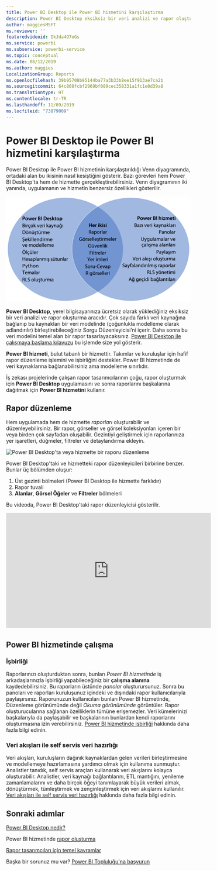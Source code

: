 ```yaml
---
title: Power BI Desktop ile Power BI hizmetini karşılaştırma
description: Power BI Desktop eksiksiz bir veri analizi ve rapor oluşturma aracıdır. Power BI hizmeti, ekiplerin ve kuruluşların basit rapor düzenlemesine ve işbirliği yapmasına yönelik bulut tabanlı çevrimiçi bir hizmettir.
author: maggiesMSFT
ms.reviewer: ''
featuredvideoid: IkJda4O7oGs
ms.service: powerbi
ms.subservice: powerbi-service
ms.topic: conceptual
ms.date: 08/12/2019
ms.author: maggies
LocalizationGroup: Reports
ms.openlocfilehash: 39b95708b95144ba77a3b33b8ee15f913ae7ca2b
ms.sourcegitcommit: 64c860fcbf2969bf089cec358331a1fc1e0d39a8
ms.translationtype: HT
ms.contentlocale: tr-TR
ms.lasthandoff: 11/09/2019
ms.locfileid: "73879009"
---
```

# <a name="comparing-power-bi-desktop-and-the-power-bi-service"></a>Power BI Desktop ile Power BI hizmetini karşılaştırma

Power BI Desktop ile Power BI hizmetinin karşılaştırıldığı Venn diyagramında, ortadaki alan bu ikisinin nasıl kesiştiğini gösterir. Bazı görevleri hem Power BI Desktop'ta hem de hizmette gerçekleştirebilirsiniz. Venn diyagramının iki yanında, uygulamanın ve hizmetin benzersiz özellikleri gösterilir.  

![Power BI Desktop ile hizmetin Venn diyagramı](media/service-service-vs-desktop/power-bi-venn-desktop-service.png)

**Power BI Desktop**, yerel bilgisayarınıza ücretsiz olarak yüklediğiniz eksiksiz bir veri analizi ve rapor oluşturma aracıdır. Çok sayıda farklı veri kaynağına bağlanıp bu kaynakları bir veri modelinde (çoğunlukla modelleme olarak adlandırılır) birleştirebileceğiniz Sorgu Düzenleyicisi’ni içerir. Daha sonra bu veri modelini temel alan bir rapor tasarlayacaksınız. [Power BI Desktop ile çalışmaya başlama kılavuzu](../desktop-getting-started.md) bu işlemde size yol gösterir.

**Power BI hizmeti**, bulut tabanlı bir hizmettir. Takımlar ve kuruluşlar için hafif rapor düzenleme işlemini ve işbirliğini destekler. Power BI hizmetinde de veri kaynaklarına bağlanabilirsiniz ama modelleme sınırlıdır. 

İş zekası projelerinde çalışan rapor tasarımcılarının çoğu, rapor oluşturmak için **Power BI Desktop** uygulamasını ve sonra raporlarını başkalarına dağıtmak için **Power BI hizmetini** kullanır.

## <a name="report-editing"></a>Rapor düzenleme

Hem uygulamada hem de hizmette *raporları* oluşturabilir ve düzenleyebilirsiniz. Bir rapor, görseller ve görsel koleksiyonları içeren bir veya birden çok sayfadan oluşabilir. Gezintiyi geliştirmek için raporlarınıza yer işaretleri, düğmeler, filtreler ve detaylandırma ekleyin.

![Power BI Desktop'ta veya hizmette bir raporu düzenleme](media/service-service-vs-desktop/power-bi-editing-desktop-service.png)

Power BI Desktop'taki ve hizmetteki rapor düzenleyicileri birbirine benzer. Bunlar üç bölümden oluşur:  

1. Üst gezinti bölmeleri (Power BI Desktop ile hizmette farklıdır)    
2. Rapor tuvali     
3. **Alanlar**, **Görsel Öğeler** ve **Filtreler** bölmeleri

Bu videoda, Power BI Desktop'taki rapor düzenleyicisi gösterilir. 

<iframe width="560" height="315" src="https://www.youtube.com/embed/IkJda4O7oGs" frameborder="0" allowfullscreen></iframe>

## <a name="working-in-the-power-bi-service"></a>Power BI hizmetinde çalışma

### <a name="collaborating"></a>İşbirliği


Raporlarınızı oluşturduktan sonra, bunları *Power BI hizmetinde* iş arkadaşlarınızla işbirliği yapabileceğiniz bir **çalışma alanına** kaydedebilirsiniz. Bu raporların üstünde *panolar* oluşturursunuz. Sonra bu panoları ve raporları kuruluşunuz içindeki ve dışındaki rapor kullanıcılarıyla paylaşırsınız. Raporunuzun kullanıcıları bunları Power BI hizmetinde, Düzenleme görünümünde değil *Okuma görünümünde* görüntüler. Rapor oluşturucularına sağlanan özelliklerin tümüne erişemezler.  Veri kümelerinizi başkalarıyla da paylaşabilir ve başkalarının bunlardan kendi raporlarını oluşturmasına izin verebilirsiniz. [Power BI hizmetinde işbirliği](../service-new-workspaces.md) hakkında daha fazla bilgi edinin.

### <a name="self-service-data-prep-with-dataflows"></a>Veri akışları ile self servis veri hazırlığı

Veri akışları, kuruluşların dağınık kaynaklardan gelen verileri birleştirmesine ve modellemeye hazırlamasına yardımcı olmak için kullanıma sunmuştur. Analistler tanıdık, self servis araçları kullanarak veri akışlarını kolayca oluşturabilir. Analistler, veri kaynağı bağlantılarını, ETL mantığını, yenileme zamanlamalarını ve daha birçok öğeyi tanımlayarak büyük verileri almak, dönüştürmek, tümleştirmek ve zenginleştirmek için veri akışlarını kullanılır. [Veri akışları ile self servis veri hazırlığı](../service-dataflows-overview.md) hakkında daha fazla bilgi edinin.

## <a name="next-steps"></a>Sonraki adımlar

[Power BI Desktop nedir?](../desktop-what-is-desktop.md)

Power BI hizmetinde [rapor oluşturma](../service-report-create-new.md)

[Rapor tasarımcıları için temel kavramlar](../service-basic-concepts.md)

Başka bir sorunuz mu var? [Power BI Topluluğu'na başvurun](https://community.powerbi.com/)

